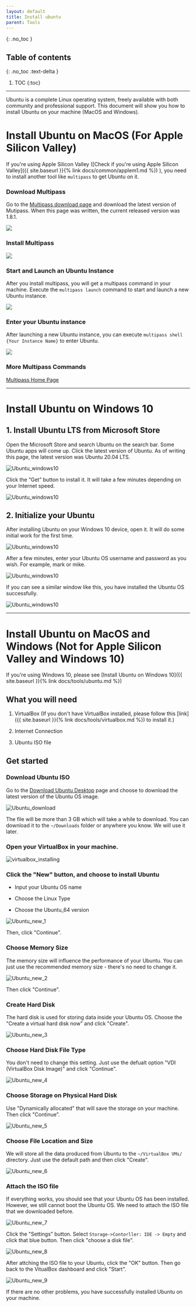 ```yaml
---
layout: default
title: Install ubuntu
parent: Tools
---
```


{: .no_toc }

## Table of contents
{: .no_toc .text-delta }

1. TOC
{:toc}

---

Ubuntu is a complete Linux operating system, freely available with both community and professional support. This document will show you how to install Ubuntu on your machine (MacOS and Windows). 


# Install Ubuntu on MacOS (For Apple Silicon Valley)


If you're using Apple Silicon Valley ([Check if you're using Apple Silicon Valley]({{ site.baseurl }}{% link docs/common/applem1.md %})
), you need to install another tool like `multipass` to get Ubuntu on it. 


### Download Multipass

Go to the [Multipass download page](https://multipass.run) and download the latest version of Mutipass. When this page was written, the current released version was 1.8.1.

![](/assets/images/ubuntu/applem1_1.png)

### Install Multipass

![](/assets/images/ubuntu/applem1_2.png)

### Start and Launch an Ubuntu Instance

After you install multipass, you will get a multipass command in your machine. Execute the `multipass launch` command to start and launch a new Ubuntu instance.

![](/assets/images/ubuntu/applem1_3.png)

### Enter your Ubuntu instance

After launching a new Ubuntu instance, you can execute `multipass shell {Your Instance Name}` to enter Ubuntu.


![](/assets/images/ubuntu/applem1_4.png)


### More Multipass Commands

[Multipass Home Page](https://multipass.run)

---

# Install Ubuntu on Windows 10

## 1. Install Ubuntu LTS from Microsoft Store

Open the Microsoft Store and search Ubuntu on the search bar. Some Ubuntu apps will come up. Click the latest version of Ubuntu. As of writing this page, the latest version was Ubuntu 20.04 LTS.

![Ubuntu_windows10](/assets/images/ubuntu/windows10_1.png)

Click the “Get” button to install it. It will take a few minutes depending on your Internet speed.

![Ubuntu_windows10](/assets/images/ubuntu/windows10_2.png)


## 2. Initialize your Ubuntu

After installing Ubuntu on your Windows 10 device, open it. It will do some initial work for the first time.

![Ubuntu_windows10](/assets/images/ubuntu/windows10_3.png)


After a few minutes, enter your Ubuntu OS username and password as you wish. For example, mark or mike.

![Ubuntu_windows10](/assets/images/ubuntu/windows10_4.png)

If you can see a similar window like this, you have installed the Ubuntu OS successfully.

![Ubuntu_windows10](/assets/images/ubuntu/windows10_5.png)


---


# Install Ubuntu on MacOS and Windows (Not for Apple Silicon Valley and Windows 10)

If you're using Windows 10, please see [Install Ubuntu on Windows 10]({{ site.baseurl }}{% link docs/tools/ubuntu.md %})

## What you will need

1. VirtualBox (If you don't have VirtualBox installed, please follow this [link]({{ site.baseurl }}{% link docs/tools/virtualbox.md %}) to install it.)

2. Internet Connection

3. Ubuntu ISO file

## Get started

### Download Ubuntu ISO

Go to the [Download Ubuntu Desktop](https://ubuntu.com/download/desktop) page and choose to download the latest version of the Ubuntu OS image.

![Ubuntu_download](/assets/images/ubuntu/ubuntu_download_1.png)

The file will be more than 3 GB which will take a while to download. You can download it to the `~/Downloads` folder or anywhere you know. We will use it later.


### Open your VirtualBox in your machine.

![virtualbox_installing](/assets/images/virtualbox/virtualbox_homepage.png)


### Click the "New" button, and choose to install Ubuntu

- Input your Ubuntu OS name

- Choose the Linux Type

- Choose the Ubuntu_64 version 

![Ubuntu_new_1](/assets/images/ubuntu/ubuntu_new_1.png)

Then, click "Continue".


### Choose Memory Size

The memory size will influence the performance of your Ubuntu. You can just use the recommended memory size - there's no need to change it. 

![Ubuntu_new_2](/assets/images/ubuntu/ubuntu_new_2.png)

Then click "Continue".

### Create Hard Disk

The hard disk is used for storing data inside your Ubuntu OS. Choose the "Create a virtual hard disk now" and click "Create".

![Ubuntu_new_3](/assets/images/ubuntu/ubuntu_new_3.png)

### Choose Hard Disk File Type

You don't need to change this setting. Just use the defualt option "VDI (VirtualBox Disk Image)" and click "Continue".

![Ubuntu_new_4](/assets/images/ubuntu/ubuntu_new_4.png)


### Choose Storage on Physical Hard Disk

Use "Dynamically allocated" that will save the storage on your machine. Then click "Continue".

![Ubuntu_new_5](/assets/images/ubuntu/ubuntu_new_5.png)


### Choose File Location and Size

We will store all the data produced from Ubuntu to the `~/VirtualBox VMs/` directory. Just use the default path and then click "Create".

![Ubuntu_new_6](/assets/images/ubuntu/ubuntu_new_6.png)


### Attach the ISO file

If everything works, you should see that your Ubuntu OS has been installed. However, we still cannot boot the Ubuntu OS. We need to attach the ISO file that we downloaded before.

![Ubuntu_new_7](/assets/images/ubuntu/ubuntu_new_7.png)

Click the "Settings" button. Select `Storage->Contorller: IDE -> Empty` and click that blue button. Then click "choose a disk file".

![Ubuntu_new_8](/assets/images/ubuntu/ubuntu_new_8.png)


After attching the ISO file to your Ubuntu, click the "OK" button. Then go back to the VitualBox dashboard and click "Start".

![Ubuntu_new_9](/assets/images/ubuntu/ubuntu_new_9.png)


If there are no other problems, you have successfully installed Ubuntu on your machine.